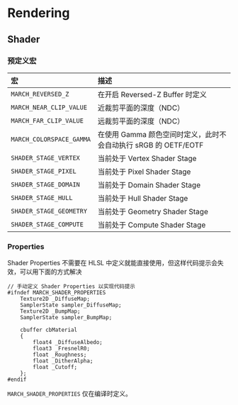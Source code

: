 # Rendering

## Shader

### 预定义宏

|宏|描述|
|:-|:-|
|`MARCH_REVERSED_Z`|在开启 Reversed-Z Buffer 时定义|
|`MARCH_NEAR_CLIP_VALUE`|近裁剪平面的深度（NDC）|
|`MARCH_FAR_CLIP_VALUE`|远裁剪平面的深度（NDC）|
|`MARCH_COLORSPACE_GAMMA`|在使用 Gamma 颜色空间时定义，此时不会自动执行 sRGB 的 OETF/EOTF|
|`SHADER_STAGE_VERTEX`|当前处于 Vertex Shader Stage|
|`SHADER_STAGE_PIXEL`|当前处于 Pixel Shader Stage|
|`SHADER_STAGE_DOMAIN`|当前处于 Domain Shader Stage|
|`SHADER_STAGE_HULL`|当前处于 Hull Shader Stage|
|`SHADER_STAGE_GEOMETRY`|当前处于 Geometry Shader Stage|
|`SHADER_STAGE_COMPUTE`|当前处于 Compute Shader Stage|

### Properties

Shader Properties 不需要在 HLSL 中定义就能直接使用，但这样代码提示会失效，可以用下面的方式解决

``` hlsl
// 手动定义 Shader Properties 以实现代码提示
#ifndef MARCH_SHADER_PROPERTIES
    Texture2D _DiffuseMap;
    SamplerState sampler_DiffuseMap;
    Texture2D _BumpMap;
    SamplerState sampler_BumpMap;

    cbuffer cbMaterial
    {
        float4 _DiffuseAlbedo;
        float3 _FresnelR0;
        float _Roughness;
        float _DitherAlpha;
        float _Cutoff;
    };
#endif
```

`MARCH_SHADER_PROPERTIES` 仅在编译时定义。

